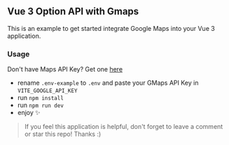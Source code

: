 ## Vue 3 Option API with Gmaps

This is an example to get started integrate Google Maps into your Vue 3 application.

### Usage

Don't have Maps API Key? Get one [here](https://developers.google.com/maps)

- rename `.env-example` to `.env` and paste your GMaps API Key in `VITE_GOOGLE_API_KEY`
- run `npm install`
- run `npm run dev`
- enjoy ✨

> If you feel this application is helpful, don't forget to leave a comment or star this repo! Thanks :)